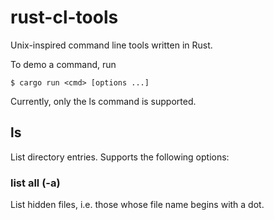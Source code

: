# rust-cl-tools

Unix-inspired command line tools written in Rust.

To demo a command, run

    $ cargo run <cmd> [options ...]

Currently, only the ls command is supported.

## ls

List directory entries. Supports the following options:

### list all (-a)

List hidden files, i.e. those whose file name begins with a dot.
